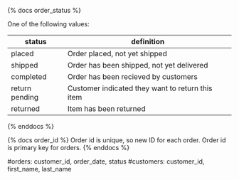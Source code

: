 {% docs order_status %}

One of the following values: 

| status         | definition                                       |
|----------------|--------------------------------------------------|
| placed         | Order placed, not yet shipped                    |
| shipped        | Order has been shipped, not yet delivered        |
| completed      | Order has been recieved by customers             |
| return pending | Customer indicated they want to return this item |
| returned       | Item has been returned                           |

{% enddocs %}

{% docs order_id %}
Order id is unique, so new ID for each order.
Order id is primary key for orders.
{% enddocs %}




  #orders: customer_id, order_date, status
  #customers: customer_id, first_name, last_name
  
